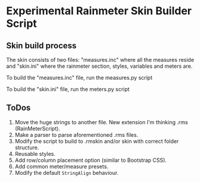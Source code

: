 # Experimental Rainmeter Skin Builder Script
## Skin build process
The skin consists of two files: "measures.inc" where all the measures reside and "skin.ini" where the rainmeter section, styles, variables and meters are.

To build the "measures.inc" file, run the measures.py script

To build the "skin.ini" file, run the meters.py script

## ToDos
1. Move the huge strings to another file. New extension I'm thinking .rms (RainMeterScript).
1. Make a parser to parse aforementioned .rms files.
1. Modify the script to build to .rmskin and/or skin with correct folder structure.
1. Reusable styles.
1. Add row/column placement option (similar to Bootstrap CSS).
1. Add common meter/measure presets.
1. Modify the default ```StringAlign``` behaviour.
